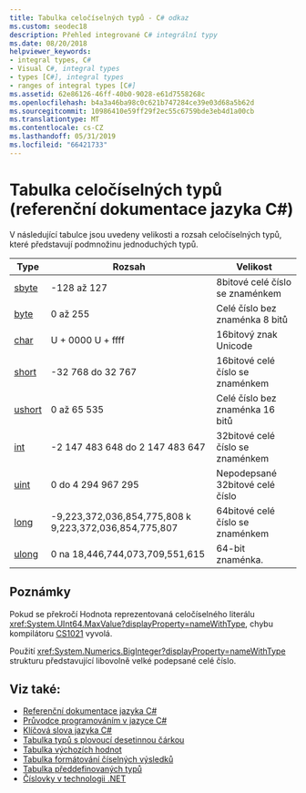 ```yaml
---
title: Tabulka celočíselných typů - C# odkaz
ms.custom: seodec18
description: Přehled integrované C# integrální typy
ms.date: 08/20/2018
helpviewer_keywords:
- integral types, C#
- Visual C#, integral types
- types [C#], integral types
- ranges of integral types [C#]
ms.assetid: 62e86126-46ff-40b0-9028-e61d7558268c
ms.openlocfilehash: b4a3a46ba98c0c621b747284ce39e03d68a5b62d
ms.sourcegitcommit: 10986410e59ff29f2ec55c6759bde3eb4d1a00cb
ms.translationtype: MT
ms.contentlocale: cs-CZ
ms.lasthandoff: 05/31/2019
ms.locfileid: "66421733"
---
```

# <a name="integral-types-table-c-reference"></a>Tabulka celočíselných typů (referenční dokumentace jazyka C#)

V následující tabulce jsou uvedeny velikosti a rozsah celočíselných typů, které představují podmnožinu jednoduchých typů.  
  
|Type|Rozsah|Velikost|  
|----------|-----------|----------|  
|[sbyte](sbyte.md)|-128 až 127|8bitové celé číslo se znaménkem|  
|[byte](byte.md)|0 až 255|Celé číslo bez znaménka 8 bitů|  
|[char](char.md)|U + 0000 U + ffff|16bitový znak Unicode|  
|[short](short.md)|-32 768 do 32 767|16bitové celé číslo se znaménkem|  
|[ushort](ushort.md)|0 až 65 535|Celé číslo bez znaménka 16 bitů|  
|[int](int.md)|-2 147 483 648 do 2 147 483 647|32bitové celé číslo se znaménkem|  
|[uint](uint.md)|0 do 4 294 967 295|Nepodepsané 32bitové celé číslo|  
|[long](long.md)|-9,223,372,036,854,775,808 k 9,223,372,036,854,775,807|64bitové celé číslo se znaménkem|  
|[ulong](ulong.md)|0 na 18,446,744,073,709,551,615|64-bit znaménka.|  

## <a name="remarks"></a>Poznámky
  
Pokud se překročí Hodnota reprezentovaná celočíselného literálu <xref:System.UInt64.MaxValue?displayProperty=nameWithType>, chybu kompilátoru [CS1021](../../misc/cs1021.md) vyvolá.

Použití <xref:System.Numerics.BigInteger?displayProperty=nameWithType> strukturu představující libovolně velké podepsané celé číslo.
  
## <a name="see-also"></a>Viz také:

- [Referenční dokumentace jazyka C#](../index.md)
- [Průvodce programováním v jazyce C#](../../programming-guide/index.md)
- [Klíčová slova jazyka C#](index.md)
- [Tabulka typů s plovoucí desetinnou čárkou](floating-point-types-table.md)
- [Tabulka výchozích hodnot](default-values-table.md)
- [Tabulka formátování číselných výsledků](formatting-numeric-results-table.md)
- [Tabulka předdefinovaných typů](built-in-types-table.md)
- [Číslovky v technologii .NET](../../../standard/numerics.md)
